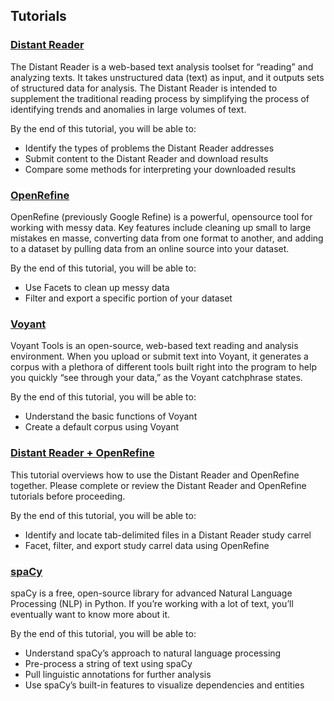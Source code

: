 
## Tutorials
### [Distant Reader](distantreader.md)
The Distant Reader is a web-based text analysis toolset for “reading” and analyzing texts. It takes unstructured data (text) as input, and it outputs sets of structured data for analysis. The Distant Reader is intended to supplement the traditional reading process by simplifying the process of identifying trends and anomalies in large volumes of text.

By the end of this tutorial, you will be able to:
* Identify the types of problems the Distant Reader addresses
* Submit content to the Distant Reader and download results
* Compare some methods for interpreting your downloaded results

### [OpenRefine](openrefine.md)
OpenRefine (previously Google Refine) is a powerful, opensource tool for working with messy data. Key features include cleaning up small to large mistakes en masse, converting data from one format to another, and adding to a dataset by pulling data from an online source into your dataset.

By the end of this tutorial, you will be able to:
* Use Facets to clean up messy data
* Filter and export a specific portion of your dataset

### [Voyant](voyant.md)
Voyant Tools is an open-source, web-based text reading and analysis environment. When you upload or submit text into Voyant, it generates a corpus with a plethora of different tools built right into the program to help you quickly “see through your data,” as the Voyant catchphrase states.

By the end of this tutorial, you will be able to:
* Understand the basic functions of Voyant
* Create a default corpus using Voyant

### [Distant Reader + OpenRefine](drorvy.md)
This tutorial overviews how to use the Distant Reader and OpenRefine together. Please complete or review the Distant Reader and OpenRefine tutorials before proceeding.

By the end of this tutorial, you will be able to:
* Identify and locate tab-delimited files in a Distant Reader study carrel
* Facet, filter, and export study carrel data using OpenRefine


### [spaCy](spacy.md)
spaCy is a free, open-source library for advanced Natural Language Processing (NLP) in Python. If you’re working with a lot of text, you’ll eventually want to know more about it.

By the end of this tutorial, you will be able to:

* Understand spaCy’s approach to natural language processing
* Pre-process a string of text using spaCy
* Pull linguistic annotations for further analysis
* Use spaCy’s built-in features to visualize dependencies and entities
